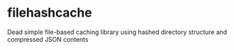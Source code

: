 # filehashcache
Dead simple file-based caching library using hashed directory structure and compressed JSON contents
